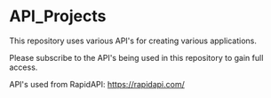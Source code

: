 # API_Projects

This repository uses various API's for creating various applications. 

Please subscribe to the API's being used in this repository to gain full access. 

API's used from RapidAPI: https://rapidapi.com/
